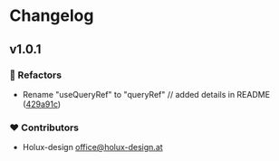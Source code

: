# Changelog


## v1.0.1


### 💅 Refactors

- Rename "useQueryRef" to "queryRef" // added details in README ([429a91c](https://github.com/holux-design/nuxt-queryref/commit/429a91c))

### ❤️ Contributors

- Holux-design <office@holux-design.at>


